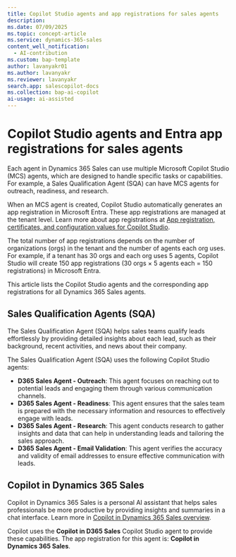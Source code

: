 ```yaml
---
title: Copilot Studio agents and app registrations for sales agents
description: 
ms.date: 07/09/2025
ms.topic: concept-article
ms.service: dynamics-365-sales
content_well_notification:
  - AI-contribution
ms.custom: bap-template
author: lavanyakr01
ms.author: lavanyakr
ms.reviewer: lavanyakr
search.app: salescopilot-docs
ms.collection: bap-ai-copilot
ai-usage: ai-assisted
---
```


# Copilot Studio agents and Entra app registrations for sales agents

Each agent in Dynamics 365 Sales can use multiple Microsoft Copilot Studio (MCS) agents, which are designed to handle specific tasks or capabilities. For example, a Sales Qualification Agent (SQA) can have MCS agents for outreach, readiness, and research.

When an MCS agent is created, Copilot Studio automatically generates an app registration in Microsoft Entra. These app registrations are managed at the tenant level. Learn more about app registrations at [App registration, certificates, and configuration values for Copilot Studio](/microsoft-copilot-studio/requirements-certificates-configuration-values).

The total number of app registrations depends on the number of organizations (orgs) in the tenant and the number of agents each org uses. For example, if a tenant has 30 orgs and each org uses 5 agents, Copilot Studio will create 150 app registrations (30 orgs × 5 agents each = 150 registrations) in Microsoft Entra.

This article lists the Copilot Studio agents and the corresponding app registrations for all Dynamics 365 Sales agents.
 
## Sales Qualification Agents (SQA)  

The Sales Qualification Agent (SQA) helps sales teams qualify leads effortlessly by providing detailed insights about each lead, such as their background, recent activities, and news about their company. 

The Sales Qualification Agent (SQA) uses the following Copilot Studio agents:

- **D365 Sales Agent - Outreach**: This agent focuses on reaching out to potential leads and engaging them through various communication channels.
- **D365 Sales Agent - Readiness**: This agent ensures that the sales team is prepared with the necessary information and resources to effectively engage with leads.
- **D365 Sales Agent - Research**: This agent conducts research to gather insights and data that can help in understanding leads and tailoring the sales approach.
- **D365 Sales Agent - Email Validation**: This agent verifies the accuracy and validity of email addresses to ensure effective communication with leads.

## Copilot in Dynamics 365 Sales

Copilot in Dynamics 365 Sales is a personal AI assistant that helps sales professionals be more productive by providing insights and summaries in a chat interface. Learn more in [Copilot in Dynamics 365 Sales overview](copilot-overview.md). 

Copilot uses the **Copilot in D365 Sales** Copilot Studio agent to provide these capabilities. The app registration for this agent is: **Copilot in Dynamics 365 Sales**.

